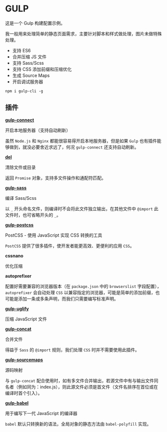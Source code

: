 # GULP

这是一个 Gulp 构建配置示例。

我一般用来处理简单的静态页面需求，主要针对脚本和样式做处理，图片未做特殊处理。

* 支持 ES6
* 合并压缩 JS 文件
* 支持 Sass/Scss
* 支持 CSS 添加前缀和压缩优化
* 生成 Source Maps
* 开启调试服务器

```
npm i gulp-cli -g
```

## 插件

**[gulp-connect](https://github.com/avevlad/gulp-connect)**

开启本地服务器（支持自动刷新）

虽然 `Node.js` 和 `Nginx` 都能很容易得开启本地服务器，但是如果 `Gulp` 也有插件能够做到，就没必要舍近求远了，何况 `gulp-connect` 还支持自动刷新。

**[del](https://github.com/sindresorhus/del)**

清除文件或目录

返回 `Promise` 对象，支持多文件操作和通配符匹配。

**[gulp-sass](https://github.com/dlmanning/gulp-sass)**

编译 Sass/Scss

以 `_` 开头命名文件，则编译时不会将此文件独立输出，在其他文件中 `@import` 此文件时，也可省略开头的 `_`。

**[gulp-postcss](https://github.com/postcss/gulp-postcss)**

PostCSS - 使用 JavaScript 实现 CSS 转换的工具

`PostCSS` 提供了很多插件，使开发者能更高效、更便利的应用 `CSS`。

**cssnano**

优化压缩

**autoprefixer**

配置好需要兼容的浏览器版本（在 `package.json` 中的 `browserslist` 字段配置），`autoprefixer` 会自动处理 `CSS` 以兼容指定的浏览器，可能是简单的添加前缀，也可能是添加一条或多条声明，而我们只需要编写标准声明。

**[gulp-uglify](https://github.com/terinjokes/gulp-uglify)**

压缩 JavaScript 文件

**[gulp-concat](https://github.com/gulp-community/gulp-concat)**

合并文件

得益于 `Sass` 的 `@import` 规则，我们处理 `CSS` 时并不需要使用此插件。

**[gulp-sourcemaps](https://github.com/gulp-sourcemaps/gulp-sourcemaps)**

源码映射

与 `gulp-concat` 配合使用时，如有多文件合并输出，若源文件中有与输出文件同名者（例如同为：index.js），则此源文件必须是首文件（文件名排序在首位或在编译时首个引入）。

**[gulp-babel](https://github.com/babel/gulp-babel)**

用于编写下一代 JavaScript 的编译器

`babel` 默认只转换新的语法，全局对象的静态方法由 `babel-polyfill` 实现。
